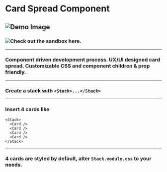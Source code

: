 # Card Spread Component
![Demo Image](https://i.ibb.co/3Tt4wn7/Screen-Shot-2023-05-06-at-1-04-36-AM.png)
---
### ![Check out the sandbox here.](https://codesandbox.io/s/card-spread-53ywmh)
---
### Component driven development process. UX/UI designed card spread. Customizable CSS and component children & prop friendly. 
---
### Create a stack with ```<Stack>...</Stack>```
---
### Insert 4 cards like 
```
<Stack>
  <Card />
  <Card />
  <Card />
  <Card />
</Stack>
```
--- 
### 4 cards are styled by default, alter ```Stack.module.css``` to your needs.
